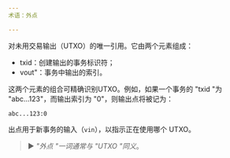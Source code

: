 ```yaml
---
术语：外点

---
```

对未用交易输出（UTXO）的唯一引用。它由两个元素组成：


- txid：创建输出的事务标识符；
- vout"：事务中输出的索引。

这两个元素的组合可精确识别UTXO。例如，如果一个事务的 "txid "为 "abc...123"，而输出索引为 "0"，则输出点将被记为：

```text
abc...123:0
```

出点用于新事务的输入（`vin`），以指示正在使用哪个 UTXO。

> ► *"外点 "一词通常与 "UTXO "同义*。